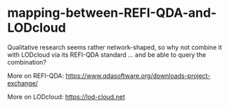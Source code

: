 # mapping-between-REFI-QDA-and-LODcloud
Qualitative research seems rather network-shaped, so why not combine it with LODcloud via its REFI-QDA standard 
... and be able to query the combination?

More on REFI-QDA: https://www.qdasoftware.org/downloads-project-exchange/

More on LODcloud: https://lod-cloud.net
